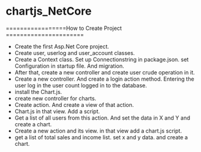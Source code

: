 # chartjs_NetCore
=================How to Create Project ======================
- Create the first Asp.Net Core project.
- Create user, userlog and user_account classes.
- Create a Context class. Set up Connectionstring in package.json.  set Configuration in startup file. And migration.
- After that, create a new controller and create user crude operation in it.
- Create a new controller. And create a login action method. Entering the user log in the user count logged in to the database.
- install the Chart.js.
- create new controller for charts.
- Create action. And create a view of that action.
- Chart.js in that view. Add a script. 
- Get a list of all users from this action. And set the data in X and Y and create a chart.
- Create a new action and its view. in that view add a chart.js  script.
- get a list of total sales and income list. set x and y data. and create a chart.
